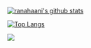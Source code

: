 

<!--
**ranahaani/ranahaani** is a ✨ _special_ ✨ repository because its `README.md` (this file) appears on your GitHub profile.

Here are some ideas to get you started:

- 🔭 I’m currently working on ...
- 🌱 I’m currently learning ...
- 👯 I’m looking to collaborate on ...
- 🤔 I’m looking for help with ...
- 💬 Ask me about ...
- 📫 How to reach me: ...
- 😄 Pronouns: ...
- ⚡ Fun fact: ...
-->
[![ranahaani's github stats](https://github-readme-stats.vercel.app/api?username=ranahaani&count_private=true&theme=default)](https://github.com/ranahaani/ranahaani)

[![Top Langs](https://github-readme-stats.vercel.app/api/top-langs/?username=ranahaani&layout=compact&theme=default)](https://github.com/ranahaani/ranahaani)

<a href="https://github.com/ranahaani/YouTube-Downloader">
  <img align="center" src="https://github-readme-stats.vercel.app/api/pin/?username=ranahaani&repo=YouTube-Downloader&theme=default" />
</a>

